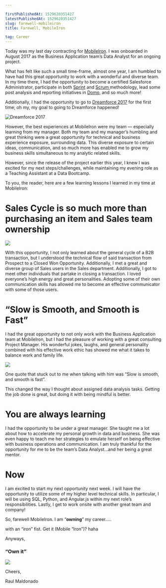 ```yaml
---

firstPublishedAt: 1529620351427
latestPublishedAt: 1529620351427
slug: farewell-mobileiron
title: Farewell, MobileIron

tag: Career
---
```


Today was my last day contracting for [MobileIron](https://www.mobileiron.com/en/welcome-era-modern-work). I was onboarded in August 2017 as the Business Application team’s Data Analyst for an ongoing project.

What has felt like such a small time-frame, almost one year, I am humbled to have had this great opportunity to work with a wonderful and diverse team. In my time there, I had the opportunity to become a certified Salesforce Administrator, participate in both [Sprint](https://www.sinnaps.com/en/project-management-blog/agile-project-management-sprint-methodology) and [Scrum ](<https://en.wikipedia.org/wiki/Scrum_(software_development)>)methodology, lead some post analysis and reporting initiatives in [Domo](https://www.domo.com/solution/business-dashboards-free?gcreative=245027423409&gdevice=c&gnetwork=g&gkeyword=domo&gplacement=&gmatchtype=e&gtarget=&gadposition=1t1&s_kwcid=AL!5964!3!245027423409!e!!g!!domo&gclid=EAIaIQobChMIoeb14efj2wIVjtdkCh0CzQYXEAAYASAAEgLvbPD_BwE), and so much more!

Additionally, I had the opportunity to go to [Dreamforce 2017](https://www.salesforce.com/blog/2017/11/the-dreamforce-2017-ultimate-content-guide.html) for the first time; oh my, my goal to going to Dreamforce happened!

![Dreamforce 2017](https://cdn-images-1.medium.com/max/2156/1*okiLLTwDL4nGiD_sVR22Xw.jpeg)

However, the best experiences at MobileIron were my team — especially learning from my manager. Both my team and my manager’s humbling and great thinking were a great opportunity for technical and business experience exposure, surrounding data. This diverse exposure to certain ideas, communication, and so much more has enabled me to grow my business skills simultaneous to my analytic related skills.

However, since the release of the project earlier this year, I knew I was excited for my next steps/challenges, while maintaining my evening role as a Teaching Assistant at a Data Bootcamp.

To you, the reader, here are a few learning lessons I learned in my time at MobileIron:

# **Sales Cycle is so much more than purchasing an item and Sales team ownership**

![](https://cdn-images-1.medium.com/max/1920/1*kBr62g-FvCZ4_E5yY9F3uA.jpeg)

With this opportunity, I not only learned about the general cycle of a B2B transaction, but I understood the technical flow of said transaction from Prospect to a Closed Won Opportunity. Additionally, I met a great and diverse group of Sales users in the Sales department. Additionally, I got to meet other individuals that partake in closing a transaction. I loved everyone’s high energy and great personalities. Adopting some of their own communication skills has allowed me to become an effective communicator with some of those users.

# **“Slow is Smooth, and Smooth is Fast”**

I had the great opportunity to not only work with the Business Application team at MobileIron, but I had the pleasure of working with a great consulting Project Manager. His wonderful jokes, laughs, and general personality combined with his effective work ethic has showed me what it takes to balance work and family life.

![](https://cdn-images-1.medium.com/max/640/1*7S7DVbArKKtIEM4fCfIoFQ.gif)

One quote that stuck out to me when talking with him was “Slow is smooth, and smooth is fast”.

This changed the way I thought about assigned data analysis tasks. Getting the job done is great, but doing it with being mindful is better.

# **You are always learning**

I had the opportunity to be under a great manager. She taught me a lot about how to accelerate my personal growth in data and business. She was even happy to teach me her strategies to emulate herself on being effective with business operations and communication. I am truly thankful for the opportunity for me to be the team’s Data Analyst…and her being a great mentor.

# Now

I am excited to start my next opportunity next week. I will have the opportunity to utilize some of my higher level technical skills. In particular, I will be using SQL, Python, and Angular.js within my next role’s responsibilities. Lastly, I get to work onsite with another great team and company!

So, farewell MobileIron. I am “**owning**” my career…..

with an “iron” fist. Get it (Mobile “Iron”)? haha

Anyways,

### “Own it”

![](https://cdn-images-1.medium.com/max/6048/1*AWnhpzt0R4PmiKtf-8Bvww@2x.jpeg)

Cheers,

Raul Maldonado
